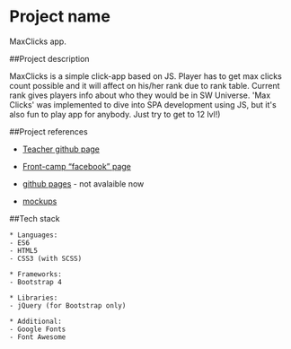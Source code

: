 # Project name

MaxClicks app.

##Project description

MaxClicks is a simple click-app based on JS. Player has to get max clicks count possible and it will affect on his/her rank due to rank table. Current rank gives players info about who they would be in SW Universe. 'Max Clicks' was implemented to dive into SPA development using JS, but it's also fun to play app for anybody. Just try to get to 12 lvl!)

##Project references

* [Teacher github page](https://github.com/dosandk)

* [Front-camp “facebook” page](https://www.facebook.com/groups/270300106928894/)

* [github pages](https://somelink)  - not avalaible now

* [mockups](https://wireframepro.mockflow.com/view/M378b133e7c4ded180a7a8efa5d5bbdc31539177628947#/page/58552349a09c49b2952697a17b0b9f91)

##Tech stack

	* Languages:
	- ES6
	- HTML5
	- CSS3 (with SCSS)
	
	* Frameworks:
	- Bootstrap 4
	
	* Libraries:
	- jQuery (for Bootstrap only)
	
	* Additional:
	- Google Fonts
	- Font Awesome
